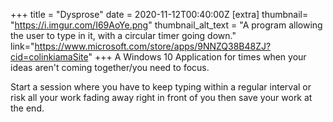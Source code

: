 +++
title = "Dysprose"
date = 2020-11-12T00:40:00Z
[extra]
thumbnail= "https://i.imgur.com/I69AoYe.png"
thumbnail_alt_text = "A program allowing the user to type in it, with a circular timer going down."
link="https://www.microsoft.com/store/apps/9NNZQ38B48ZJ?cid=colinkiamaSite"
+++
A Windows 10 Application for times when your ideas aren't coming together/you need to focus.

Start a session where you have to keep typing within a regular interval or risk all your work fading away right in front of you then save your work at the end.
